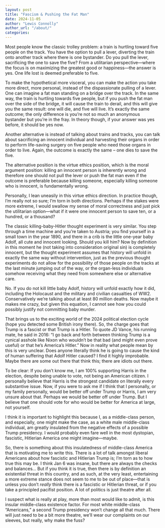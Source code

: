 ```yaml
---
layout: post
title: "Fascism & Pushing the Fat Man"
date: 2024-11-05
author: "Lewis Connolly"
author_url: "/about/"
categories:
---
```


Most people know the classic trolley problem: a train is hurtling toward five people on the track. You have the option to pull a lever, diverting the train onto another track where there is one bystander. Do you pull the lever, sacrificing the one to save the five? From a utilitarian perspective—where the focus is on maximizing the greatest good or happiness—the answer is yes. One life lost is deemed preferable to five.

To make the hypothetical more visceral, you can make the action you take more direct, more personal, instead of the dispassionate pulling of a lever. One can imagine a fat man standing on a bridge over the track. In the same way, the train is hurtling towards five people, but if you push the fat man over the side of the bridge, it will cause the train to derail, and this will give you the same result: one will die, and five will live. It’s exactly the same outcome; the only difference is you’re not so much an anonymous bystander but you’re in the fray. In theory though, if your answer was yes before, it should be yes now.

Another alternative is instead of talking about trains and tracks, you can talk about sacrificing an innocent individual and harvesting their organs in order to perform life-saving surgery on five people who need those organs in order to live. Again, the outcome is exactly the same – one dies to save the five.

The alternative position is the virtue ethics position, which is the moral argument position: killing an innocent person is inherently wrong and therefore one should not pull the lever or push the fat man even if the outcome is preferable because killing someone, especially killing someone who is innocent, is fundamentally wrong.

Personally, I lean uneasily in this virtue ethics direction. In practice though, I’m really not so sure; I’m torn in both directions. Perhaps if the stakes were more extreme, I would swallow my sense of moral correctness and just pick the utilitarian option—what if it were one innocent person to save ten, or a hundred, or a thousand?

The classic killing-baby-Hitler thought experiment is very similar. You step through a time machine and you’re taken to Austria; you find yourself in a small town in the year 1890, and there in a crib is the little one-year baby Adolf, all cute and innocent looking. Should you kill him? Now by definition in this moment he (not taking into consideration original sin) is completely innocent, but the thought experiment assumes that history will unfold in exactly the same way without intervention, just as the previous thought experiments do not allow for the possibility of those people on the tracks at the last minute jumping out of the way, or the organ-less individuals somehow receiving what they need from somewhere else or alternative care.

No. If you do not kill little baby Adolf, history will unfold exactly how it did, including the Holocaust and the military and civilian casualties of WW2. Conservatively we’re talking about at least 80 million deaths. Now maybe it makes me crazy, but given this equation, I cannot see how you could possibly justify not committing baby murder.

That brings us to the exciting world of the 2024 political election cycle (hope you detected some British irony there). So, the charge goes that Trump is a fascist or that Trump is a Hitler. To quote JD Vance, his running mate, he said in 2016: “I go back and forth between thinking Trump is a cynical asshole like Nixon who wouldn’t be that bad (and might even prove useful) or that he’s America’s Hitler.” Now in reality what people mean by this is very unclear. Does anyone literally think he is going to cause the kind of human suffering that Adolf Hitler caused? I find it highly improbable. Maybe there are some out there that think this; there are idiots out there.

To be clear: If you don’t know me, I am 100% supporting Harris in the election, despite being unable to vote, not being an American citizen. I personally believe that Harris is the strongest candidate on literally every substantive issue. Now, if you were to ask me if I think that I personally, or my family personally, would be better off under Trump or Harris, I am very unsure about that. Perhaps we would be better off under Trump. But I believe that one should vote for who would be better for America at large, not yourself.

I think it is important to highlight this because I, as a middle-class person, and especially, one might make the case, as a white male middle-class individual, am greatly insulated from the negative effects of a possible Trump presidency. I would probably even fare well in the most dystopian, fascistic, Hitlerian America one might imagine—maybe.

So, there is something about this insulatedness of middle-class America that is motivating me to write this. There is a lot of talk amongst liberal Americans about how fascistic and Hitlerian Trump is; I’m torn as to how true this may be. I think Jan 6 was insane, but there are always the checks and balances… But if you think it is true, then there is by definition an existential threat in this country, and as such, at the very least, entertaining a more extreme stance does not seem to me to be out of place—that is unless you don’t *really* think there is a fascistic or Hitlerian threat, or if you take a principled pacifist position. A lot of politics is just theatre after all.

I suspect what is really at play, more than most would like to admit, is this insular middle-class existence factor. For most white middle-class “Americans,” a second Trump presidency won’t change all that much. There will just need to be a bit more theatre, we’ll wear our complaints on our sleeves, but really, why make the fuss?